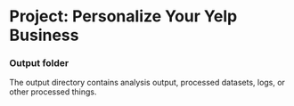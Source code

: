 # Project: Personalize Your Yelp Business
### Output folder

The output directory contains analysis output, processed datasets, logs, or other processed things.

